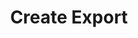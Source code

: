 ---
title: Create Export
type: endpoint
category: 639ba2628407100061f5faac
slug: create-export
parentDoc: 639ba2658407100061f5fac0
hidden: false
order: 4
---